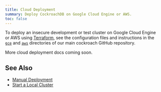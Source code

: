 ```yaml
---
title: Cloud Deployment
summary: Deploy CockroachDB on Google Cloud Engine or AWS.
toc: false
---
```


To deploy an insecure development or test cluster on Google Cloud Engine or AWS using [Terraform](https://www.terraform.io/), see the configuration files and instructions in the [`gce`](https://github.com/cockroachdb/cockroach/blob/master/cloud/gce) and [`aws`](https://github.com/cockroachdb/cockroach/blob/master/cloud/aws) directories of our main cockroach GitHub repository. 

More cloud deployment docs coming soon.

## See Also

- [Manual Deployment](manual-deployment.html)
- [Start a Local Cluster](start-a-local-cluster.html)
